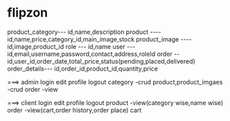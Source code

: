 # flipzon


product_category--- id,name,description
product ---- id,name,price,category_id,main_image,stock
product_image ---- id,image,product_id
role --- id,name
user --- id,email,username,password,contact,address,roleId
order -- id,user_id,order_date,total_price,status(pending,placed,delivered)
order_details--- id,order_id,product_id,quantity,price



===> admin
login
edit profile
logout
category -crud
product,product_imgaes -crud
order -view

===> client
login
edit profile
logout
product -view(category wise,name wise)
order -view(cart,order history,order place)
cart


